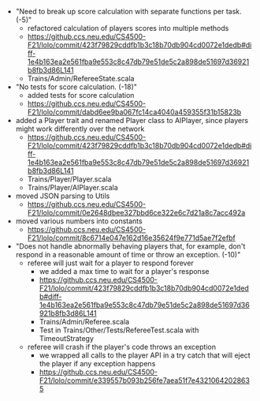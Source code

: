- "Need to break up score calculation with separate functions per task. (-5)"
  - refactored calculation of players scores into multiple methods
  - https://github.ccs.neu.edu/CS4500-F21/lolo/commit/423f79829cddfb1b3c18b70db904cd0072e1dedb#diff-1e4b163ea2e561fba9e553c8c47db79e51de5c2a898de51697d36921b8fb3d86L141
  - Trains/Admin/RefereeState.scala
- "No tests for score calculation. (-18)"
  - added tests for score calculation
  - https://github.ccs.neu.edu/CS4500-F21/lolo/commit/dabd6ee9ba067fc14ca4040a459355f31b15823b
- added a Player trait and renamed Player class to AIPlayer, since players might work differently over the network
  - https://github.ccs.neu.edu/CS4500-F21/lolo/commit/423f79829cddfb1b3c18b70db904cd0072e1dedb#diff-1e4b163ea2e561fba9e553c8c47db79e51de5c2a898de51697d36921b8fb3d86L141
  - Trains/Player/Player.scala
  - Trains/Player/AIPlayer.scala
- moved JSON parsing to Utils
  - https://github.ccs.neu.edu/CS4500-F21/lolo/commit/0e2648dbee327bbd6ce322e6c7d21a8c7acc492a
- moved various numbers into constants
  - https://github.ccs.neu.edu/CS4500-F21/lolo/commit/8c6714e047e162d16e35624f9e771d5ae7f2efbf
- "Does not handle abnormally behaving players that, for example, don't respond in a reasonable amount of time or throw an exception. (-10)"
  - referee will just wait for a player to respond forever
    - we added a max time to wait for a player's response
    - https://github.ccs.neu.edu/CS4500-F21/lolo/commit/423f79829cddfb1b3c18b70db904cd0072e1dedb#diff-1e4b163ea2e561fba9e553c8c47db79e51de5c2a898de51697d36921b8fb3d86L141
    - Trains/Admin/Referee.scala
    - Test in Trains/Other/Tests/RefereeTest.scala with TimeoutStrategy
  - referee will crash if the player's code throws an exception
      - we wrapped all calls to the player API in a try catch that will eject the player if any exception happens
      - https://github.ccs.neu.edu/CS4500-F21/lolo/commit/e339557b093b256fe7aea51f7e43210642028635
